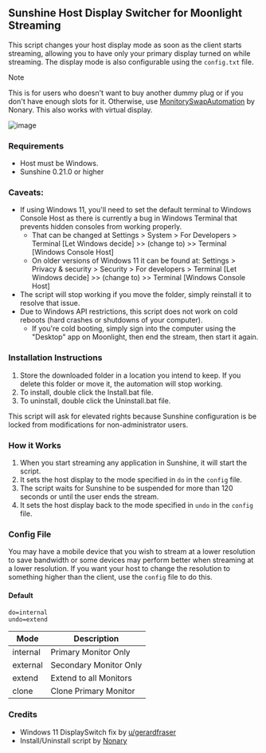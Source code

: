 ## Sunshine Host Display Switcher for Moonlight Streaming

This script changes your host display mode as soon as the client starts streaming, allowing you to have only your primary display turned on while streaming. The display mode is also configurable using the `config.txt` file.

> [!NOTE]
> This is for users who doesn't want to buy another dummy plug or if you don't have enough slots for it. Otherwise, use [MonitorySwapAutomation](https://github.com/Nonary/MonitorSwapAutomation) by Nonary. This also works with virtual display.

![image](https://github.com/rairulyle/Sunshine-AutoDisplaySwitch/assets/12708526/03d3660b-7720-4899-9d0a-340ed5a07afe)

### Requirements

- Host must be Windows.
- Sunshine 0.21.0 or higher

### Caveats:

- If using Windows 11, you'll need to set the default terminal to Windows Console Host as there is currently a bug in Windows Terminal that prevents hidden consoles from working properly.
  - That can be changed at Settings > System > For Developers > Terminal [Let Windows decide] >> (change to) >> Terminal [Windows Console Host]
  - On older versions of Windows 11 it can be found at: Settings > Privacy & security > Security > For developers > Terminal [Let Windows decide] >> (change to) >> Terminal [Windows Console Host]
- The script will stop working if you move the folder, simply reinstall it to resolve that issue.
- Due to Windows API restrictions, this script does not work on cold reboots (hard crashes or shutdowns of your computer).
  - If you're cold booting, simply sign into the computer using the "Desktop" app on Moonlight, then end the stream, then start it again.

<!-- #### GFE Users
- You'll need to use the Geforce Experience version of this script instead.
  - The current release for Geforce Experience users is: https://github.com/Nonary/ResolutionAutomation/releases/tag/2.0.15_gfe -->

### Installation Instructions

1. Store the downloaded folder in a location you intend to keep. If you delete this folder or move it, the automation will stop working.
2. To install, double click the Install.bat file.
3. To uninstall, double click the Uninstall.bat file.

This script will ask for elevated rights because Sunshine configuration is be locked from modifications for non-administrator users.

### How it Works

1. When you start streaming any application in Sunshine, it will start the script.
2. It sets the host display to the mode specified in `do` in the `config` file.
3. The script waits for Sunshine to be suspended for more than 120 seconds or until the user ends the stream.
4. It sets the host display back to the mode specified in `undo` in the `config` file.

### Config File

You may have a mobile device that you wish to stream at a lower resolution to save bandwidth or some devices may perform better when streaming at a lower resolution. If you want your host to change the resolution to something higher than the client, use the `config` file to do this.

#### Default

```
do=internal
undo=extend
```

| Mode     | Description            |
| -------- | ---------------------- |
| internal | Primary Monitor Only   |
| external | Secondary Monitor Only |
| extend   | Extend to all Monitors |
| clone    | Clone Primary Monitor  |

### Credits

- Windows 11 DisplaySwitch fix by [u/gerardfraser](https://www.reddit.com/r/windowsinsiders/comments/uurnqd/comment/ipeoq15)
- Install/Uninstall script by [Nonary](https://github.com/Nonary)
